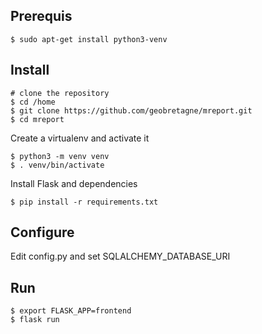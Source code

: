 Prerequis
----------

    $ sudo apt-get install python3-venv
 
 
Install
---------

    # clone the repository
    $ cd /home
    $ git clone https://github.com/geobretagne/mreport.git
    $ cd mreport


Create a virtualenv and activate it

    $ python3 -m venv venv
    $ . venv/bin/activate


Install Flask and dependencies

    $ pip install -r requirements.txt



Configure
---------

Edit config.py and set SQLALCHEMY_DATABASE_URI



Run
---

    $ export FLASK_APP=frontend
    $ flask run